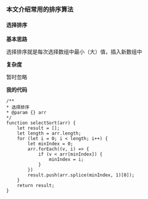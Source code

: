 ### 本文介绍常用的排序算法
#### 选择排序
**基本思路**

选择排序就是每次选择数组中最小（大）值，插入新数组中

**复杂度**

暂时忽略

**我的代码**

    /**
    * 选择排序
    * @param {} arr 
    */
    function selectSort(arr) {
        let result = [];
        let length = arr.length;
        for (let i = 0; i < length; i++) {
            let minIndex = 0;
            arr.forEach((v, i) => {
                if (v < arr[minIndex]) {
                    minIndex = i;
                }
            })
            result.push(arr.splice(minIndex, 1)[0]);
        }
        return result;
    }
